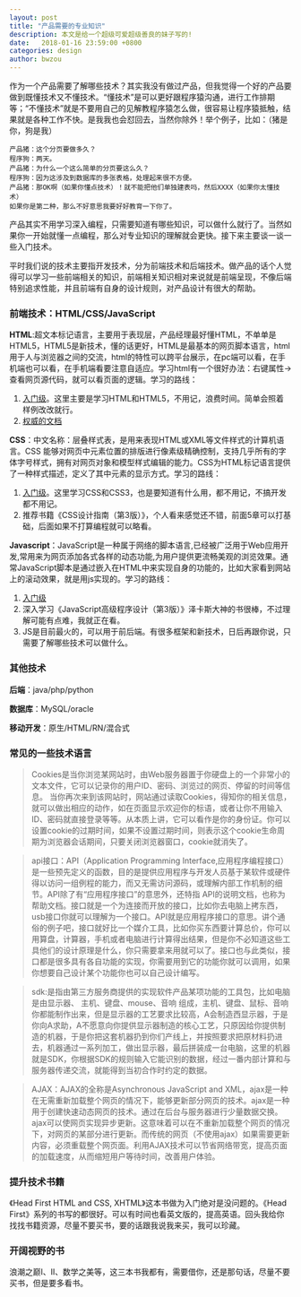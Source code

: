 ```yaml
---
layout: post
title: "产品需要的专业知识"
description: 本文是给一个超级可爱超级善良的妹子写的!
date:   2018-01-16 23:59:00 +0800
categories: design
author: bwzou
---
```

作为一个产品需要了解哪些技术？其实我没有做过产品，但我觉得一个好的产品要做到既懂技术又不懂技术。“懂技术”是可以更好跟程序猿沟通，进行工作排期等；“不懂技术”就是不要用自己的见解教程序猿怎么做，很容易让程序猿抵触，结果就是各种工作不快。是我我也会怼回去，当然你除外！举个例子，比如：（猪是你，狗是我）

	产品猪：这个分页要做多久？
	程序狗：两天。
	产品猪：为什么一个这么简单的分页要这么久？
	程序狗：因为这涉及到数据库的多张表格，处理起来很不方便。
	产品猪：那OK啊（如果你懂点技术）！就不能把他们单独建表吗，然后XXXX（如果你太懂技术）
	如果你是第二种，那么不好意思我要好好教育一下你了。

产品其实不用学习深入编程，只需要知道有哪些知识，可以做什么就行了。当然如果你一开始就懂一点编程，那么对专业知识的理解就会更快。接下来主要谈一谈一些入门技术。

平时我们说的技术主要指开发技术，分为前端技术和后端技术。做产品的话个人觉得可以学习一些前端相关的知识，前端相关知识相对来说就是前端呈现，不像后端特别追求性能，并且前端有自身的设计规则，对产品设计有很大的帮助。

### 前端技术：HTML/CSS/JavaScript
**HTML**:超文本标记语言，主要用于表现层，产品经理最好懂HTML，不单单是HTML5，HTML5是新技术，懂的话更好，HTML是最基本的网页脚本语言，html用于人与浏览器之间的交流，html的特性可以跨平台展示，在pc端可以看，在手机端也可以看，在手机端看要注意自适应。学习html有一个很好办法：右键属性->查看网页源代码，就可以看页面的逻辑。学习的路线：
1. [入门级](http://www.w3school.com.cn/html/index.asp)。这里主要是学习HTML和HTML5，不用记，浪费时间。简单会照着样例改改就行。
2. [权威的文档](https://developer.mozilla.org/zh-CN/docs/Web)

**CSS**：中文名称：层叠样式表，是用来表现HTML或XML等文件样式的计算机语言。CSS 能够对网页中元素位置的排版进行像素级精确控制，支持几乎所有的字体字号样式，拥有对网页对象和模型样式编辑的能力。CSS为HTML标记语言提供了一种样式描述，定义了其中元素的显示方式。学习的路线：
1. [入门级](http://www.w3school.com.cn/css/index.asp)。这里学习CSS和CSS3，也是要知道有什么用，都不用记，不搞开发都不用记。
2. 推荐书籍《CSS设计指南（第3版）》，个人看来感觉还不错，前面5章可以打基础，后面如果不打算编程就可以略看。

**Javascript**：JavaScript是一种属于网络的脚本语言,已经被广泛用于Web应用开发,常用来为网页添加各式各样的动态功能,为用户提供更流畅美观的浏览效果。通常JavaScript脚本是通过嵌入在HTML中来实现自身的功能的，比如大家看到网站上的滚动效果，就是用js实现的。学习的路线：
1. [入门级](http://www.w3school.com.cn/js/index.asp)
2. 深入学习《JavaScript高级程序设计（第3版）》泽卡斯大神的书很棒，不过理解可能有点难，我就正在看。
3. JS是目前最火的，可以用于前后端。有很多框架和新技术，日后再跟你说，只需要了解哪些技术可以做什么。

### 其他技术
**后端**：java/php/python 

**数据库**：MySQL/oracle 

**移动开发**：原生/HTML/RN/混合式

### 常见的一些技术语言

>Cookies是当你浏览某网站时，由Web服务器置于你硬盘上的一个非常小的文本文件，它可以记录你的用户ID、密码、浏览过的网页、停留的时间等信息。 当你再次来到该网站时，网站通过读取Cookies，得知你的相关信息，就可以做出相应的动作，如在页面显示欢迎你的标语，或者让你不用输入ID、密码就直接登录等等。从本质上讲，它可以看作是你的身份证。你可以设置cookie的过期时间，如果不设置过期时间，则表示这个cookie生命周期为浏览器会话期间，只要关闭浏览器窗口，cookie就消失了。

>api接口：API（Application Programming Interface,应用程序编程接口）是一些预先定义的函数，目的是提供应用程序与开发人员基于某软件或硬件得以访问一组例程的能力，而又无需访问源码，或理解内部工作机制的细节。API除了有“应用程序接口”的意思外，还特指 API的说明文档，也称为帮助文档。接口就是一个为连接而开放的接口，比如你去电脑上拷东西，usb接口你就可以理解为一个接口。API就是应用程序接口的意思。讲个通俗的例子吧，接口就好比一个媒介工具，比如你买东西要计算总价，你可以用算盘，计算器，手机或者电脑进行计算得出结果，但是你不必知道这些工具他们的设计原理是什么，你只需要拿来用就可以了。接口也与此类似，接口都是很多具有各自功能的实现，你需要用到它的功能你就可以调用，如果你想要自己设计某个功能你也可以自己设计编写。

>sdk:是指由第三方服务商提供的实现软件产品某项功能的工具包，比如电脑是由显示器、 主机、键盘、mouse、音响 组成，主机、键盘、鼠标、音响你都能制作出来，但是显示器的工艺要求比较高，A会制造西显示器，于是你向A求助，A不愿意向你提供显示器制造的核心工艺，只原因给你提供制造的机器，于是你把这套机器扔到你们产线上，并按照要求把原材料扔进去，机器通过一系列加工，做出显示器，最后拼装成一台电脑，这里的机器就是SDK，你根据SDK的规则输入它能识别的数据，经过一番内部计算和与服务器传递交流，就能得到当初合作时约定的数据。

>AJAX：AJAX的全称是Asynchronous JavaScript and XML，ajax是一种在无需重新加载整个网页的情况下，能够更新部分网页的技术。ajax是一种用于创建快速动态网页的技术。通过在后台与服务器进行少量数据交换。ajax可以使网页实现异步更新。这意味着可以在不重新加载整个网页的情况下，对网页的某部分进行更新。而传统的网页（不使用ajax）如果需要更新内容，必须重载整个网页面。利用AJAX技术可以节省网络带宽，提高页面的加载速度，从而缩短用户等待时间，改善用户体验。

### 提升技术书籍
《Head First HTML and CSS, XHTML》这本书做为入门绝对是没问题的。《Head First》系列的书写的都很好。可以有时间也看英文版的，提高英语。回头我给你找找书籍资源，尽量不要买书，要的话跟我说我来买，我可以珍藏。

### 开阔视野的书
浪潮之巅I、II、数学之美等，这三本书我都有，需要借你，还是那句话，尽量不要买书，但是要多看书。